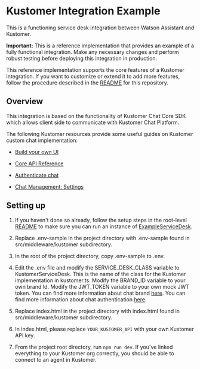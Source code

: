 # Kustomer Integration Example

This is a functioning service desk integration between Watson Assistant and Kustomer. 

**Important:**  This is a reference implementation that provides an example of a fully functional integration. Make any necessary changes and perform robust testing before deploying this integration in production.

This reference implementation supports the core features of a Kustomer integration. If you want to customize or extend it to add more features, follow the procedure described in the [README](../../../README.md) for this repository.

## Overview

This integration is based on the functionality of Kustomer Chat Core SDK which allows client side to communicate with Kustomer Chat Platform. 

The following Kustomer resources provide some useful guides on Kustomer custom chat implementation:
  - [Build your own UI](https://developer.kustomer.com/chat-sdk/v2.0-Web/docs/build-your-own-ui)

  - [Core API Reference](https://developer.kustomer.com/chat-sdk/v2.0-Web/docs/core-api-reference)

  - [Authenticate chat](https://developer.kustomer.com/chat-sdk/v2.0-Web/docs/authenticate-chat-with-jwt-token)

  - [Chat Management: Settings](https://kustomer.kustomer.help/en_us/chat-settings-B1sdKbtz7) 

## Setting up

1. If you haven't done so already, follow the setup steps in the root-level [README](../../../README.md) to make sure you can run an instance of [ExampleServiceDesk](../../serviceDesks/exampleServiceDesk.ts).

2. Replace .env-sample in the project directory with .env-sample found in src/middleware/kustomer subdirectory.

3. In the root of the project directory, copy .env-sample to .env.

4. Edit the .env file and modify the SERVICE_DESK_CLASS variable to KustomerServiceDesk. This is the name of the class for the Kustomer implementation in kustomer.ts. Modify the BRAND_ID variable to your own brand Id. Modify the JWT_TOKEN variable to your own mock JWT token. You can find more information about chat brand [here](https://kustomer.kustomer.help/multi-brand-chat-SkItrr3w). You can find more information about chat authentication [here](https://developer.kustomer.com/chat-sdk/v2.0-Web/docs/authenticate-chat-with-jwt-token). 

5. Replace index.html in the project directory with index.html found in src/middleware/kustomer subdirectory.

6. In index.html, please replace `YOUR_KUSTOMER_API` with your own Kustomer API key. 

7. From the project root directory, run `npm run dev`. If you've linked everything to your Kustomer org correctly, you should be able to connect to an agent in Kustomer.